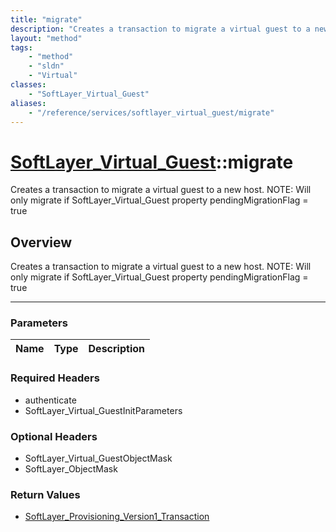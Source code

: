 ```yaml
---
title: "migrate"
description: "Creates a transaction to migrate a virtual guest to a new host. NOTE: Will only migrate if SoftLayer_Virtual_Guest prope... "
layout: "method"
tags:
    - "method"
    - "sldn"
    - "Virtual"
classes:
    - "SoftLayer_Virtual_Guest"
aliases:
    - "/reference/services/softlayer_virtual_guest/migrate"
---
```

# [SoftLayer_Virtual_Guest](/reference/services/SoftLayer_Virtual_Guest)::migrate


Creates a transaction to migrate a virtual guest to a new host. NOTE: Will only migrate if SoftLayer_Virtual_Guest property pendingMigrationFlag = true 


## Overview 
Creates a transaction to migrate a virtual guest to a new host. NOTE: Will only migrate if SoftLayer_Virtual_Guest property pendingMigrationFlag = true

-----

### Parameters 
|Name | Type | Description |
| --- | --- | --- |


### Required Headers
* authenticate
* SoftLayer_Virtual_GuestInitParameters


### Optional Headers
* SoftLayer_Virtual_GuestObjectMask
* SoftLayer_ObjectMask

### Return Values
* <a href='/reference/datatypes/SoftLayer_Provisioning_Version1_Transaction'>SoftLayer_Provisioning_Version1_Transaction </a>





